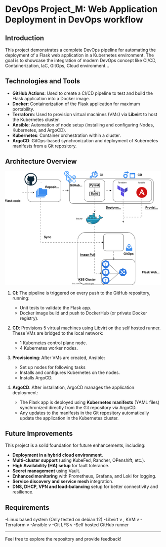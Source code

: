 
# DevOps Project_M: Web Application Deployment in DevOps workflow

## Introduction

This project demonstrates a complete DevOps pipeline for automating the deployment of a Flask web application in a Kubernetes environment. The goal is to showcase the integration of modern DevOps concept like CI/CD, Containerization, IaC, GitOps, Cloud environment...

## Technologies and Tools

- **GitHub Actions**: Used to create a CI/CD pipeline to test and build the Flask application into a Docker image.
- **Docker**: Containerization of the Flask application for maximum portability.
- **Terraform**: Used to provision virtual machines (VMs) via **Libvirt** to host the Kubernetes cluster.
- **Ansible**: Automation of node setup (installing and configuring Nodes, Kubernetes, and ArgoCD).
- **Kubernetes**: Container orchestration within a cluster.
- **ArgoCD**: GitOps-based synchronization and deployment of Kubernetes manifests from a Git repository.

## Architecture Overview

![Schema](./images/workflow.svg)

1. **CI**: The pipeline is triggered on every push to the GitHub repository, running:
   - Unit tests to validate the Flask app.
   - Docker image build and push to DockerHub (or private Docker registry).

2. **CD**: Provisions 5 virtual machines using Libvirt on the self hosted runner. These VMs are bridged to the local network:
   - 1 Kubernetes control plane node.
   - 4 Kubernetes worker nodes.

3. **Provisioning**: After VMs are created, Ansible:
   - Set up nodes for following tasks
   - Installs and configures Kubernetes on the nodes.
   - Installs ArgoCD.

5. **ArgoCD**: After installation, ArgoCD manages the application deployment:
   - The Flask app is deployed using **Kubernetes manifests** (YAML files) synchronized directly from the Git repository via ArgoCD.
   - Any updates to the manifests in the Git repository automatically update the application in the Kubernetes cluster.

## Future Improvements

This project is a solid foundation for future enhancements, including:
- **Deployment in a hybrid cloud environment**.
- **Multi-cluster support** (using KubeFed, Rancher, OPenshift, etc.).
- **High Availability (HA) setup** for fault tolerance.
- **Secret management** using Vault.
- **Enhanced monitoring** with Prometheus, Grafana, and Loki for logging.
- **Service discovery and service mesh** integration.
- **DNS, DHCP, VPN and load-balancing** setup for better connectivity and resilience.

## Requirements


-Linux based system (Only tested on debian 12)
-Libvirt v , KVM v
-Terraform v
-Ansible v
-Git LFS v
-Self hosted GitHub runner


---

Feel free to explore the repository and provide feedback!

